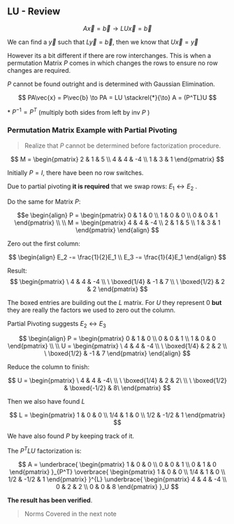 ## LU - Review

$$
A\vec{x} = \vec{b} \to LU\vec{x} = \vec{b}
$$

We can find a $\vec{y}$ such that $L\vec{y}=\vec{b}$, then we know that $U\vec{x} = \vec{y}$

However its a bit different if there are row interchanges. This is when a permutation Matrix $P$ comes in which changes the rows to ensure no row changes are required. 

$P$ cannot be found outright and is determined with Gaussian Elimination. 

$$
PA\vec{x} = P\vec{b} \to PA = LU \stackrel{*}{\to} A = (P^TL)U
$$

\*  $P^{-1} = P^T$ (multiply both sides from left by inv $P$ )

### Permutation Matrix Example with Partial Pivoting

> Realize that $P$ cannot be determined before factorization procedure. 

$$
M = 
\begin{pmatrix}
2 & 1 & 5 \\
4 & 4 & -4 \\
1 & 3 & 1 
\end{pmatrix}  
$$

Initially $P = I$, there have been no row switches. 

Due to partial pivoting **it is required** that we swap rows: $E_1 \leftrightarrow E_2$ .

Do the same for Matrix $P:$

$$e
\begin{align}
P = 
\begin{pmatrix}
0 & 1 & 0 \\
1 & 0 & 0 \\
0 & 0 & 1 
\end{pmatrix} 
\\ \\
M = 
\begin{pmatrix}
4 & 4 & -4 \\
2 & 1 & 5 \\
1 & 3 & 1 
\end{pmatrix}  
\end{align}
$$

Zero out the first column:

$$
\begin{align}
E_2 -= \frac{1}{2}E_1
\\
E_3 -= \frac{1}{4}E_1
\end{align}
$$

Result:
$$
\begin{pmatrix}
\ 4 & 4 & -4 \\
\ \boxed{1/4} & -1 & 7 \\
\ \boxed{1/2} & 2 & 2 
\end{pmatrix}  
$$

The boxed entries are building out the $L$ matrix. For $U$ they represent $0$ **but** they are really the factors we used to zero out the column. 

Partial Pivoting suggests $E_2 \leftrightarrow E_3$

$$
\begin{align}
P = 
\begin{pmatrix}
0 & 1 & 0 \\
0 & 0 & 1 \\
1 & 0 & 0
\end{pmatrix} 
\\ \\
U = 
\begin{pmatrix}
\ 4 & 4 & -4 \\
\ \boxed{1/4} & 2 & 2 \\
\ \boxed{1/2} & -1 & 7 
\end{pmatrix}  
\end{align}
$$

Reduce the column to finish:

$$
U = 
\begin{pmatrix}
\ 4 & 4 & -4\ \\
\ \boxed{1/4} & 2 & 2\ \\
\ \boxed{1/2} & \boxed{-1/2} & 8\
\end{pmatrix}
$$

Then we also have found $L$

$$
L = 
\begin{pmatrix}
1 & 0 & 0 \\
1/4 & 1 & 0 \\
1/2 & -1/2 & 1
\end{pmatrix}
$$

We have also found $P$ by keeping track of it. 

The $P^TLU$ factorization is:

$$
A = 
\underbrace{
\begin{pmatrix}
1 & 0 & 0 \\
0 & 0 & 1 \\
0 & 1 & 0
\end{pmatrix}
}_{P^T}
\overbrace{
\begin{pmatrix}
1 & 0 & 0 \\
1/4 & 1 & 0 \\
1/2 & -1/2 & 1
\end{pmatrix}
}^{L}
\underbrace{
\begin{pmatrix}
4 & 4 & -4 \\
0 & 2 & 2 \\
0 & 0 & 8
\end{pmatrix}
}_U
$$

**The result has been verified**.

> Norms Covered in the next note